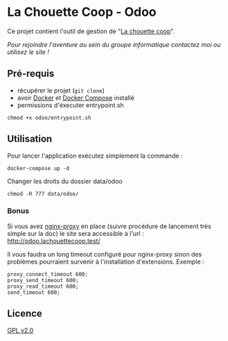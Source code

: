# La Chouette Coop - Odoo

Ce projet contient l'outil de gestion de "[La chouette coop](http://lachouettecoop.fr/)".

*Pour rejoindre l'aventure au sein du groupe informatique contactez moi ou
utilisez le site !*

## Pré-requis

* récupérer le projet (`git clone`)
* avoir [Docker](http://docs.docker.com/) et [Docker Compose](http://docs.docker.com/compose/install/) installé
* permissions d'éxecuter entrypoint.sh
```
chmod +x odoo/entrypoint.sh
```

## Utilisation

Pour lancer l'application exécutez simplement la commande :

```
docker-compose up -d
```

Changer les droits du dossier data/odoo
```
chmod -R 777 data/odoo/
```

### Bonus

Si vous avez [nginx-proxy](https://github.com/jwilder/nginx-proxy) en place (suivre procédure de lancement très simple sur la doc) le site sera accessible à l'url : http://odoo.lachouettecoop.test/

Il vous faudra un long timeout configuré pour nginx-proxy sinon des problèmes pourraient survenir à l'installation d'extensions. Exemple :

```
proxy_connect_timeout 600;
proxy_send_timeout 600;
proxy_read_timeout 600;
send_timeout 600;
```

## Licence

[GPL v2.0](LICENSE)